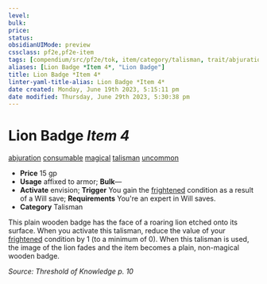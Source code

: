 ```yaml
---
level:
bulk:
price:
status:
obsidianUIMode: preview
cssclass: pf2e,pf2e-item
tags: [compendium/src/pf2e/tok, item/category/talisman, trait/abjuration, trait/consumable, trait/magical, trait/talisman, trait/uncommon]
aliases: [Lion Badge *Item 4*, "Lion Badge"]
title: Lion Badge *Item 4*
linter-yaml-title-alias: Lion Badge *Item 4*
date created: Monday, June 19th 2023, 5:15:11 pm
date modified: Thursday, June 29th 2023, 5:30:38 pm
---
```


# Lion Badge *Item 4*

[abjuration](rules/traits/abjuration.md) [consumable](rules/traits/consumable.md) [magical](rules/traits/magical.md) [talisman](rules/traits/talisman.md) [uncommon](rules/traits/uncommon.md)  

- **Price** 15 gp
- **Usage** affixed to armor; **Bulk**—
- **Activate** envision; **Trigger** You gain the [frightened](rules/conditions.md#Frightened) condition as a result of a Will save; **Requirements** You're an expert in Will saves.
- **Category** Talisman

This plain wooden badge has the face of a roaring lion etched onto its surface. When you activate this talisman, reduce the value of your [frightened](rules/conditions.md#Frightened) condition by 1 (to a minimum of 0). When this talisman is used, the image of the lion fades and the item becomes a plain, non-magical wooden badge.

*Source: Threshold of Knowledge p. 10*
